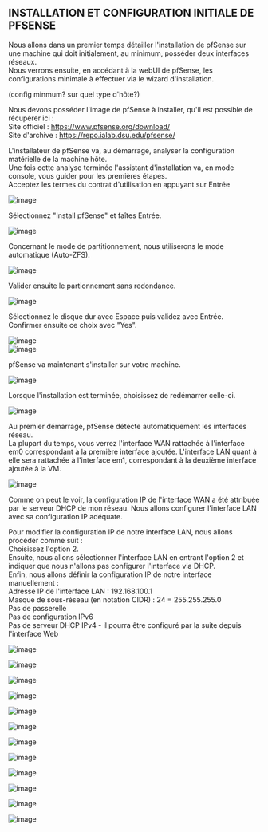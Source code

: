 ## INSTALLATION ET CONFIGURATION INITIALE DE PFSENSE

Nous allons dans un premier temps détailler l'installation de pfSense sur une machine qui doit initialement, au minimum, posséder deux interfaces réseaux.  
Nous verrons ensuite, en accédant à la webUI de pfSense, les configurations minimale à effectuer via le wizard d'installation.    

(config minmum? sur quel type d'hôte?)  

Nous devons posséder l'image de pfSense à installer, qu'il est possible de récupérer ici :  
Site officiel : https://www.pfsense.org/download/  
Site d'archive : https://repo.ialab.dsu.edu/pfsense/  

L'installateur de pfSense va, au démarrage, analyser la configuration matérielle de la machine hôte.  
Une fois cette analyse terminée l'assistant d'installation va, en mode console, vous guider pour les premières étapes.  
Acceptez les termes du contrat d'utilisation en appuyant sur Entrée  

![image](/pfSense_Install/1-Install.png)  

Sélectionnez "Install pfSense" et faîtes Entrée.  

![image](/pfSense_Install/2-Install.png)  

Concernant le mode de partitionnement, nous utiliserons le mode automatique (Auto-ZFS).   

![image](/pfSense_Install/3-Install.png)  

Valider ensuite le partionnement sans redondance.   

![image](/pfSense_Install/4-Install.png)  

Sélectionnez le disque dur avec Espace puis validez avec Entrée.  
Confirmer ensuite ce choix avec "Yes".  

![image](/pfSense_Install/5-Install.png)  
![image](/pfSense_Install/6-Install.png)  

pfSense va maintenant s'installer sur votre machine.  

![image](/pfSense_Install/7-Install.png)  

Lorsque l'installation est terminée, choisissez de redémarrer celle-ci.    

![image](/pfSense_Install/8-Install.png)  

Au premier démarrage, pfSense détecte automatiquement les interfaces réseau.   
La plupart du temps, vous verrez l'interface WAN rattachée à l'interface em0 correspondant à la première interface ajoutée. L'interface LAN quant à elle sera rattachée à l'interface em1, correspondant à la deuxième interface ajoutée à la VM.  

![image](/pfSense_Install/9-Install.png)  

Comme on peut le voir, la configuration IP de l'interface WAN a été attribuée par le serveur DHCP de mon réseau. Nous allons configurer l'interface LAN avec sa configuration IP adéquate.  

Pour modifier la configuration IP de notre interface LAN, nous allons procéder comme suit :  
Choisissez l'option 2.  
Ensuite, nous allons sélectionner l'interface LAN en entrant l'option 2 et indiquer que nous n'allons pas configurer l'interface via DHCP.  
Enfin, nous allons définir la configuration IP de notre interface manuellement :  
Adresse IP de l'interface LAN : 192.168.100.1  
Masque de sous-réseau (en notation CIDR) : 24 = 255.255.255.0  
Pas de passerelle  
Pas de configuration IPv6  
Pas de serveur DHCP IPv4 - il pourra être configuré par la suite depuis l'interface Web  

![image](/pfSense_Install/10-Install.png)  


![image](/pfSense_Install/11-Install.png)  


![image](/pfSense_Install/12-Install.png)  


![image](/pfSense_Install/13-Install.png)  


![image](/pfSense_Install/14-Install.png)  


![image](/pfSense_Install/15-Install.png)  


![image](/pfSense_Install/16-Install.png)  


![image](/pfSense_Install/17-Install.png)  


![image](/pfSense_Install/18-Install.png)  


![image](/pfSense_Install/19-Install.png)  


![image](/pfSense_Install/20-Install.png) 


![image](/pfSense_Install/21-Install.png)  


